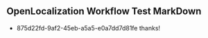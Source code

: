 ## OpenLocalization Workflow Test MarkDown
* 875d22fd-9af2-45eb-a5a5-e0a7dd7d81fe 
thanks!<!--HONumber=Mar16_HO4-->
